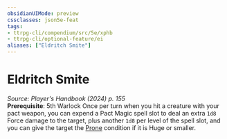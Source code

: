 ```yaml
---
obsidianUIMode: preview
cssclasses: json5e-feat
tags:
- ttrpg-cli/compendium/src/5e/xphb
- ttrpg-cli/optional-feature/ei
aliases: ["Eldritch Smite"]
---
```

# Eldritch Smite
*Source: Player's Handbook (2024) p. 155*  
**Prerequisite**: 5th Warlock
Once per turn when you hit a creature with your pact weapon, you can expend a Pact Magic spell slot to deal an extra `1d8` Force damage to the target, plus another `1d8` per level of the spell slot, and you can give the target the [Prone](3-Mechanics/CLI/rules/conditions.md#Prone) condition if it is Huge or smaller.